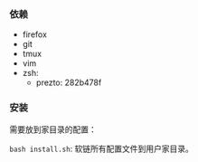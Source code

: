 ### 依赖

+ firefox
+ git
+ tmux
+ vim
+ zsh:
  - prezto: 282b478f


### 安装
需要放到家目录的配置：

`bash install.sh`: 软链所有配置文件到用户家目录。
